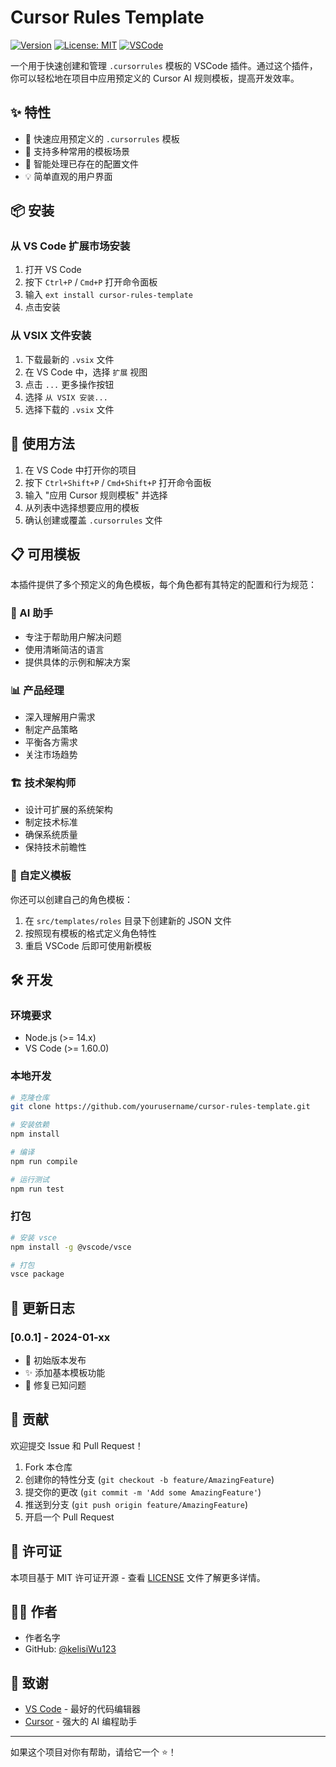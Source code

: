# Cursor Rules Template

[![Version](https://img.shields.io/visual-studio-marketplace/v/cursor-rules-template)](https://marketplace.visualstudio.com/items?itemName=cursor-rules-template)
[![License: MIT](https://img.shields.io/badge/License-MIT-yellow.svg)](https://opensource.org/licenses/MIT)
[![VSCode](https://img.shields.io/badge/VSCode-1.60+-blue.svg)](https://code.visualstudio.com/)

一个用于快速创建和管理 `.cursorrules` 模板的 VSCode 插件。通过这个插件，你可以轻松地在项目中应用预定义的 Cursor AI 规则模板，提高开发效率。

## ✨ 特性

- 🚀 快速应用预定义的 `.cursorrules` 模板
- 📝 支持多种常用的模板场景
- 🔄 智能处理已存在的配置文件
- 💡 简单直观的用户界面

## 📦 安装

### 从 VS Code 扩展市场安装

1. 打开 VS Code
2. 按下 `Ctrl+P` / `Cmd+P` 打开命令面板
3. 输入 `ext install cursor-rules-template`
4. 点击安装

### 从 VSIX 文件安装

1. 下载最新的 `.vsix` 文件
2. 在 VS Code 中，选择 `扩展` 视图
3. 点击 `...` 更多操作按钮
4. 选择 `从 VSIX 安装...`
5. 选择下载的 `.vsix` 文件

## 🚀 使用方法

1. 在 VS Code 中打开你的项目
2. 按下 `Ctrl+Shift+P` / `Cmd+Shift+P` 打开命令面板
3. 输入 "应用 Cursor 规则模板" 并选择
4. 从列表中选择想要应用的模板
5. 确认创建或覆盖 `.cursorrules` 文件

## 📋 可用模板

本插件提供了多个预定义的角色模板，每个角色都有其特定的配置和行为规范：

### 🤖 AI 助手

- 专注于帮助用户解决问题
- 使用清晰简洁的语言
- 提供具体的示例和解决方案

### 📊 产品经理

- 深入理解用户需求
- 制定产品策略
- 平衡各方需求
- 关注市场趋势

### 🏗️ 技术架构师

- 设计可扩展的系统架构
- 制定技术标准
- 确保系统质量
- 保持技术前瞻性

### 🔧 自定义模板

你还可以创建自己的角色模板：

1. 在 `src/templates/roles` 目录下创建新的 JSON 文件
2. 按照现有模板的格式定义角色特性
3. 重启 VSCode 后即可使用新模板

## 🛠️ 开发

### 环境要求

- Node.js (>= 14.x)
- VS Code (>= 1.60.0)

### 本地开发

```bash
# 克隆仓库
git clone https://github.com/yourusername/cursor-rules-template.git

# 安装依赖
npm install

# 编译
npm run compile

# 运行测试
npm run test
```

### 打包

```bash
# 安装 vsce
npm install -g @vscode/vsce

# 打包
vsce package
```

## 📝 更新日志

### [0.0.1] - 2024-01-xx

- 🎉 初始版本发布
- ✨ 添加基本模板功能
- 🐛 修复已知问题

## 🤝 贡献

欢迎提交 Issue 和 Pull Request！

1. Fork 本仓库
2. 创建你的特性分支 (`git checkout -b feature/AmazingFeature`)
3. 提交你的更改 (`git commit -m 'Add some AmazingFeature'`)
4. 推送到分支 (`git push origin feature/AmazingFeature`)
5. 开启一个 Pull Request

## 📄 许可证

本项目基于 MIT 许可证开源 - 查看 [LICENSE](LICENSE) 文件了解更多详情。

## 👨‍💻 作者

- 作者名字
- GitHub: [@kelisiWu123](https://github.com/kelisiWu123)

## 🙏 致谢

- [VS Code](https://code.visualstudio.com/) - 最好的代码编辑器
- [Cursor](https://cursor.sh/) - 强大的 AI 编程助手

---

如果这个项目对你有帮助，请给它一个 ⭐️！
